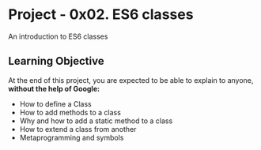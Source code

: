 # Project - 0x02. ES6 classes

An introduction to ES6 classes

## Learning Objective
At the end of this project, you are expected to be able to explain to anyone,
**without the help of Google:**

- How to define a Class
- How to add methods to a class
- Why and how to add a static method to a class
- How to extend a class from another
- Metaprogramming and symbols
